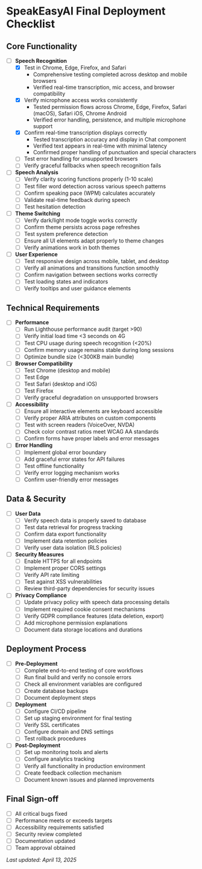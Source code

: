 
# SpeakEasyAI Final Deployment Checklist

## Core Functionality

- [ ] **Speech Recognition**
  - [x] Test in Chrome, Edge, Firefox, and Safari
    - Comprehensive testing completed across desktop and mobile browsers
    - Verified real-time transcription, mic access, and browser compatibility
  - [x] Verify microphone access works consistently
    - Tested permission flows across Chrome, Edge, Firefox, Safari (macOS), Safari iOS, Chrome Android
    - Verified error handling, persistence, and multiple microphone support
  - [x] Confirm real-time transcription displays correctly
    - Tested transcription accuracy and display in Chat component
    - Verified text appears in real-time with minimal latency
    - Confirmed proper handling of punctuation and special characters
  - [ ] Test error handling for unsupported browsers
  - [ ] Verify graceful fallbacks when speech recognition fails

- [ ] **Speech Analysis**
  - [ ] Verify clarity scoring functions properly (1-10 scale)
  - [ ] Test filler word detection across various speech patterns
  - [ ] Confirm speaking pace (WPM) calculates accurately
  - [ ] Validate real-time feedback during speech
  - [ ] Test hesitation detection

- [ ] **Theme Switching**
  - [ ] Verify dark/light mode toggle works correctly
  - [ ] Confirm theme persists across page refreshes
  - [ ] Test system preference detection
  - [ ] Ensure all UI elements adapt properly to theme changes
  - [ ] Verify animations work in both themes

- [ ] **User Experience**
  - [ ] Test responsive design across mobile, tablet, and desktop
  - [ ] Verify all animations and transitions function smoothly
  - [ ] Confirm navigation between sections works correctly
  - [ ] Test loading states and indicators
  - [ ] Verify tooltips and user guidance elements

## Technical Requirements

- [ ] **Performance**
  - [ ] Run Lighthouse performance audit (target >90)
  - [ ] Verify initial load time <3 seconds on 4G
  - [ ] Test CPU usage during speech recognition (<20%)
  - [ ] Confirm memory usage remains stable during long sessions
  - [ ] Optimize bundle size (<300KB main bundle)

- [ ] **Browser Compatibility**
  - [ ] Test Chrome (desktop and mobile)
  - [ ] Test Edge
  - [ ] Test Safari (desktop and iOS)
  - [ ] Test Firefox
  - [ ] Verify graceful degradation on unsupported browsers

- [ ] **Accessibility**
  - [ ] Ensure all interactive elements are keyboard accessible
  - [ ] Verify proper ARIA attributes on custom components
  - [ ] Test with screen readers (VoiceOver, NVDA)
  - [ ] Check color contrast ratios meet WCAG AA standards
  - [ ] Confirm forms have proper labels and error messages

- [ ] **Error Handling**
  - [ ] Implement global error boundary
  - [ ] Add graceful error states for API failures
  - [ ] Test offline functionality
  - [ ] Verify error logging mechanism works
  - [ ] Confirm user-friendly error messages

## Data & Security

- [ ] **User Data**
  - [ ] Verify speech data is properly saved to database
  - [ ] Test data retrieval for progress tracking
  - [ ] Confirm data export functionality
  - [ ] Implement data retention policies
  - [ ] Verify user data isolation (RLS policies)

- [ ] **Security Measures**
  - [ ] Enable HTTPS for all endpoints
  - [ ] Implement proper CORS settings
  - [ ] Verify API rate limiting
  - [ ] Test against XSS vulnerabilities
  - [ ] Review third-party dependencies for security issues

- [ ] **Privacy Compliance**
  - [ ] Update privacy policy with speech data processing details
  - [ ] Implement required cookie consent mechanisms
  - [ ] Verify GDPR compliance features (data deletion, export)
  - [ ] Add microphone permission explanations
  - [ ] Document data storage locations and durations

## Deployment Process

- [ ] **Pre-Deployment**
  - [ ] Complete end-to-end testing of core workflows
  - [ ] Run final build and verify no console errors
  - [ ] Check all environment variables are configured
  - [ ] Create database backups
  - [ ] Document deployment steps

- [ ] **Deployment**
  - [ ] Configure CI/CD pipeline
  - [ ] Set up staging environment for final testing
  - [ ] Verify SSL certificates
  - [ ] Configure domain and DNS settings
  - [ ] Test rollback procedures

- [ ] **Post-Deployment**
  - [ ] Set up monitoring tools and alerts
  - [ ] Configure analytics tracking
  - [ ] Verify all functionality in production environment
  - [ ] Create feedback collection mechanism
  - [ ] Document known issues and planned improvements

## Final Sign-off

- [ ] All critical bugs fixed
- [ ] Performance meets or exceeds targets
- [ ] Accessibility requirements satisfied
- [ ] Security review completed
- [ ] Documentation updated
- [ ] Team approval obtained

*Last updated: April 13, 2025*
